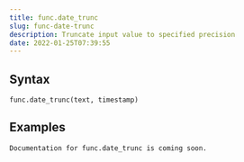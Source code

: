 ```yaml
---
title: func.date_trunc
slug: func-date-trunc
description: Truncate input value to specified precision
date: 2022-01-25T07:39:55
---
```



## Syntax



```
func.date_trunc(text, timestamp)
```


## Examples



```
Documentation for func.date_trunc is coming soon.
```
